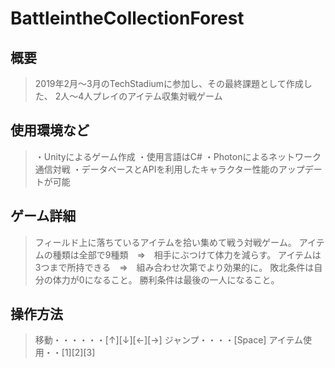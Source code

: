 # BattleintheCollectionForest
## 概要
>2019年2月～3月のTechStadiumに参加し、その最終課題として作成した、
>2人～4人プレイのアイテム収集対戦ゲーム

## 使用環境など
>・Unityによるゲーム作成
>・使用言語はC#
>・Photonによるネットワーク通信対戦
>・データベースとAPIを利用したキャラクター性能のアップデートが可能

## ゲーム詳細
>フィールド上に落ちているアイテムを拾い集めて戦う対戦ゲーム。
>アイテムの種類は全部で9種類　⇒　相手にぶつけて体力を減らす。
>アイテムは3つまで所持できる　⇒　組み合わせ次第でより効果的に。
>敗北条件は自分の体力が0になること。
>勝利条件は最後の一人になること。

## 操作方法
>移動・・・・・・[↑][↓][←][→]
>ジャンプ・・・・[Space]
>アイテム使用・・[1][2][3]


